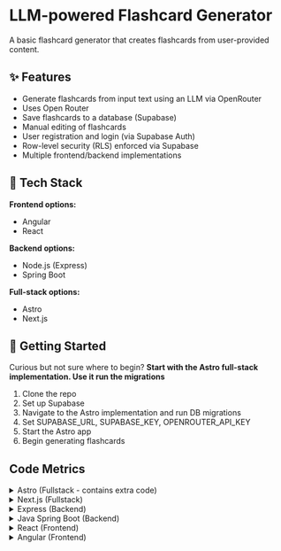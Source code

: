 # LLM-powered Flashcard Generator

A basic flashcard generator that creates flashcards from user-provided content.

## ✨ Features

* Generate flashcards from input text using an LLM via OpenRouter
* Uses Open Router 
* Save flashcards to a database (Supabase)
* Manual editing of flashcards
* User registration and login (via Supabase Auth)
* Row-level security (RLS) enforced via Supabase
* Multiple frontend/backend implementations

## 🧱 Tech Stack

**Frontend options:**

* Angular
* React

**Backend options:**

* Node.js (Express)
* Spring Boot

**Full-stack options:**

* Astro
* Next.js

## 🚀 Getting Started

Curious but not sure where to begin?
**Start with the Astro full-stack implementation. Use it run the migrations**

1. Clone the repo
2. Set up Supabase
3. Navigate to the Astro implementation and run DB migrations
4. Set SUPABASE_URL, SUPABASE_KEY, OPENROUTER_API_KEY
5. Start the Astro app
6. Begin generating flashcards


## Code Metrics

<details>
<summary>Astro (Fullstack - contains extra code)</summary>

```text
Language     | Files | Blank | Comment | Code
-------------|-------|-------|---------|------
TypeScript   |   66  |  699  |   240   | 5294 - extra
CSS          |    1  |    2  |     0   |   64
-------------|-------|-------|---------|------
**Total**    |   67  |  701  |   240   | 5358 - extra
```
</details>

<details>
<summary>Next.js (Fullstack)</summary>

```text
Language     | Files | Blank | Comment | Code
-------------|-------|-------|---------|------
TypeScript   |   48  |  498  |   140   | 3672
CSS          |    1  |    3  |     0   |   57
-------------|-------|-------|---------|------
**Total**    |   49  |  501  |   140   | 3729
```
</details>

<details>
<summary>Express (Backend)</summary>

```text
Language     | Files | Blank | Comment | Code
-------------|-------|-------|---------|------
TypeScript   |   13  |  224  |    86   | 1350
-------------|-------|-------|---------|------
**Total**    |   13  |  224  |    86   | 1350
```
</details>

<details>
<summary>Java Spring Boot (Backend)</summary>

```text
Language     | Files | Blank | Comment | Code
-------------|-------|-------|---------|------
Java         |   35  |  577  |    71   | 2092
YAML         |    1  |   15  |     6   |   83
-------------|-------|-------|---------|------
**Total**    |   36  |  592  |    77   | 2175
```
</details>

<details>
<summary>React (Frontend)</summary>

```text
Language     | Files | Blank | Comment | Code
-------------|-------|-------|---------|------
TypeScript   |   35  |  298  |    36   | 2432
CSS          |    1  |    3  |     0   |   56
-------------|-------|-------|---------|------
**Total**    |   36  |  301  |    36   | 2488
```
</details>

<details>
<summary>Angular (Frontend)</summary>

```text
Language     | Files | Blank | Comment | Code
-------------|-------|-------|---------|------
TypeScript   |   46  |  220  |    38   | 1759
HTML         |   16  |   35  |     2   |  561
Sass         |    1  |    3  |     0   |   57
Markdown     |    1  |   10  |     0   |   37
-------------|-------|-------|---------|------
**Total**    |   64  |  268  |    40   | 2414
```
</details>
